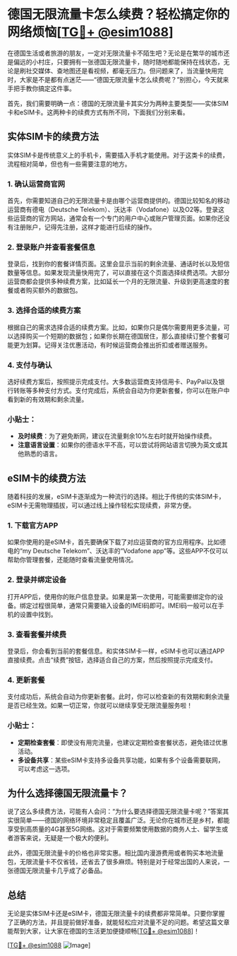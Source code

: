 # 德国无限流量卡怎么续费？轻松搞定你的网络烦恼[[TG💪+ @esim1088](https://t.me/s/esim1088)]

在德国生活或者旅游的朋友，一定对无限流量卡不陌生吧？无论是在繁华的城市还是偏远的小村庄，只要拥有一张德国无限流量卡，随时随地都能保持在线状态，无论是刷社交媒体、查地图还是看视频，都毫无压力。但问题来了，当流量快用完时，大家是不是都有点迷茫——“德国无限流量卡怎么续费呢？”别担心，今天就来手把手教你搞定这件事。

首先，我们需要明确一点：德国的无限流量卡其实分为两种主要类型——实体SIM卡和eSIM卡。这两种卡的续费方式有所不同，下面我们分别来看。

## 实体SIM卡的续费方法

实体SIM卡是传统意义上的手机卡，需要插入手机才能使用。对于这类卡的续费，流程相对简单，但也有一些需要注意的地方。

### 1. 确认运营商官网
首先，你需要知道自己的无限流量卡是由哪个运营商提供的。德国比较知名的移动运营商有德电（Deutsche Telekom）、沃达丰（Vodafone）以及O2等。登录这些运营商的官方网站，通常会有一个专门的用户中心或账户管理页面。如果你还没有注册账户，记得先注册，这样才能进行后续的操作。

### 2. 登录账户并查看套餐信息
登录后，找到你的套餐详情页面。这里会显示当前的剩余流量、通话时长以及短信数量等信息。如果发现流量快用完了，可以直接在这个页面选择续费选项。大部分运营商都会提供多种续费方案，比如延长一个月的无限流量、升级到更高速度的套餐或者购买额外的数据包。

### 3. 选择合适的续费方案
根据自己的需求选择合适的续费方案。比如，如果你只是偶尔需要用更多流量，可以选择购买一个短期的数据包；如果你长期在德国居住，那么直接续订整个套餐可能更为划算。记得关注优惠活动，有时候运营商会推出折扣或者赠送服务。

### 4. 支付与确认
选好续费方案后，按照提示完成支付。大多数运营商支持信用卡、PayPal以及银行转账等多种支付方式。支付完成后，系统会自动为你更新套餐，你可以在账户中看到新的有效期和剩余流量。

### 小贴士：
- **及时续费**：为了避免断网，建议在流量剩余10%左右时就开始操作续费。
- **注意语言设置**：如果你的德语水平不高，可以尝试将网站语言切换为英文或其他熟悉的语言。

## eSIM卡的续费方法

随着科技的发展，eSIM卡逐渐成为一种流行的选择。相比于传统的实体SIM卡，eSIM卡无需物理插拔，可以通过线上操作轻松实现续费，非常方便。

### 1. 下载官方APP
如果你使用的是eSIM卡，首先要确保下载了对应运营商的官方应用程序。比如德电的“my Deutsche Telekom”、沃达丰的“Vodafone app”等。这些APP不仅可以帮助你管理套餐，还能随时查看流量使用情况。

### 2. 登录并绑定设备
打开APP后，使用你的账户信息登录。如果是第一次使用，可能需要绑定你的设备。绑定过程很简单，通常只需要输入设备的IMEI码即可。IMEI码一般可以在手机的设置中找到。

### 3. 查看套餐并续费
登录后，你会看到当前的套餐信息。和实体SIM卡一样，eSIM卡也可以通过APP直接续费。点击“续费”按钮，选择适合自己的方案，然后按照提示完成支付。

### 4. 更新套餐
支付成功后，系统会自动为你更新套餐。此时，你可以检查新的有效期和剩余流量是否已经生效。如果一切正常，你就可以继续享受无限流量服务啦！

### 小贴士：
- **定期检查套餐**：即使没有用完流量，也建议定期检查套餐状态，避免错过优惠活动。
- **多设备共享**：某些eSIM卡支持多设备共享功能，如果有多个设备需要联网，可以考虑这一选项。

## 为什么选择德国无限流量卡？

说了这么多续费方法，可能有人会问：“为什么要选择德国无限流量卡呢？”答案其实很简单——德国的网络环境非常稳定且覆盖广泛。无论你在城市还是乡村，都能享受到高质量的4G甚至5G网络。这对于需要频繁使用数据的商务人士、留学生或者游客来说，无疑是一个极大的便利。

此外，德国无限流量卡的价格也非常实惠。相比国内漫游费用或者购买本地流量包，无限流量卡不仅省钱，还省去了很多麻烦。特别是对于经常出国的人来说，一张德国无限流量卡几乎成了必备品。

## 总结

无论是实体SIM卡还是eSIM卡，德国无限流量卡的续费都非常简单。只要你掌握了正确的方法，并且提前做好准备，就能轻松应对流量不足的问题。希望这篇文章能帮到大家，让大家在德国的生活更加便捷顺畅[[TG💪+ @esim1088](https://t.me/s/esim1088)]！

[[TG💪+ @esim1088](https://t.me/s/esim1088) ![Image](https://i.postimg.cc/4NQfJmqS/Snipaste-2025-05-13-00-14-12.png)]